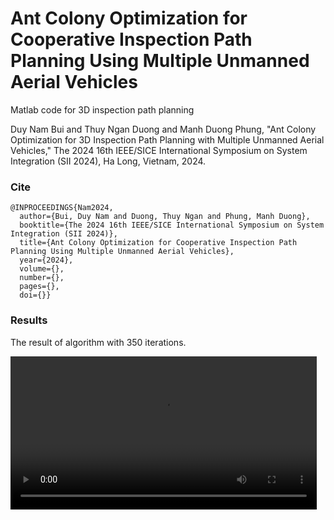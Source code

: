 # Ant Colony Optimization for Cooperative Inspection Path Planning Using Multiple Unmanned Aerial Vehicles
Matlab code for 3D inspection path planning

Duy Nam Bui and Thuy Ngan Duong and Manh Duong Phung, "Ant Colony Optimization for 3D Inspection Path
Planning with Multiple Unmanned Aerial Vehicles," The 2024 16th IEEE/SICE International Symposium on System Integration (SII 2024), Ha Long, Vietnam, 2024.

### Cite
```
@INPROCEEDINGS{Nam2024,
  author={Bui, Duy Nam and Duong, Thuy Ngan and Phung, Manh Duong},
  booktitle={The 2024 16th IEEE/SICE International Symposium on System Integration (SII 2024)}, 
  title={Ant Colony Optimization for Cooperative Inspection Path Planning Using Multiple Unmanned Aerial Vehicles}, 
  year={2024},
  volume={},
  number={},
  pages={},
  doi={}}
```

### Results
The result of algorithm with 350 iterations.
<p float="left">
  <video src="PathVideo.avi" width="490" />
  <video src="CostVideo.avi" width="490" />
</p>
